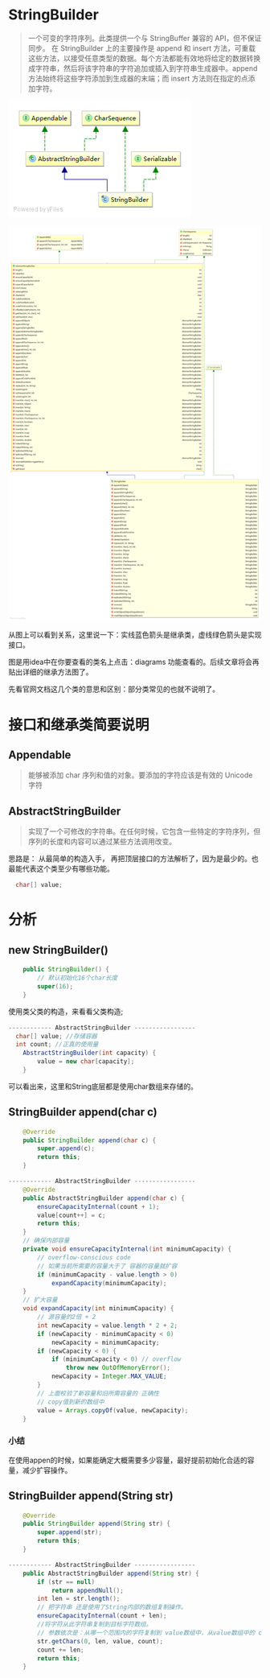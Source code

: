 # StringBuilder
> 一个可变的字符序列。此类提供一个与 StringBuffer 兼容的 API，但不保证同步。
在 StringBuilder 上的主要操作是 append 和 insert 方法，可重载这些方法，以接受任意类型的数据。每个方法都能有效地将给定的数据转换成字符串，然后将该字符串的字符追加或插入到字符串生成器中。append 方法始终将这些字符添加到生成器的末端；而 insert 方法则在指定的点添加字符。 

![](/assets/lang/StringBuild接口和继承接口.png)

![](/assets/lang/StringBuild实现和继承的方法.png)

从图上可以看到关系，这里说一下：实线蓝色箭头是继承类，虚线绿色箭头是实现接口。

图是用idea中在你要查看的类名上点击：diagrams 功能查看的。后续文章将会再贴出详细的继承方法图了。

先看官网文档这几个类的意思和区别：部分类常见的也就不说明了。


# 接口和继承类简要说明
## Appendable
> 能够被添加 char 序列和值的对象。要添加的字符应该是有效的 Unicode 字符

## AbstractStringBuilder
> 实现了一个可修改的字符串。在任何时候，它包含一些特定的字符序列，但序列的长度和内容可以通过某些方法调用改变。

思路是：
从最简单的构造入手，
再把顶层接口的方法解析了，因为是最少的。也最能代表这个类至少有哪些功能。

```java
  char[] value;
```

# 分析
## new StringBuilder()
```java
    public StringBuilder() {
        // 默认初始化16个char长度
        super(16);
    }
```
使用类父类的构造，来看看父类构造;
```java
------------ AbstractStringBuilder -----------------
  char[] value; //存储容器
  int count; //正真的使用量
    AbstractStringBuilder(int capacity) {
        value = new char[capacity];
    }
```

可以看出来，这里和String底层都是使用char数组来存储的。

## StringBuilder append(char c)
```java
    @Override
    public StringBuilder append(char c) {
        super.append(c);
        return this;
    }
```
```java
------------ AbstractStringBuilder -----------------
    @Override
    public AbstractStringBuilder append(char c) {
        ensureCapacityInternal(count + 1);
        value[count++] = c;
        return this;
    }
    // 确保内部容量
    private void ensureCapacityInternal(int minimumCapacity) {
        // overflow-conscious code
        // 如果当前所需要的容量大于了 容器的容量就扩容
        if (minimumCapacity - value.length > 0)
            expandCapacity(minimumCapacity);
    }
    // 扩大容量
    void expandCapacity(int minimumCapacity) {
        // 源容量的2倍 + 2
        int newCapacity = value.length * 2 + 2;
        if (newCapacity - minimumCapacity < 0)
            newCapacity = minimumCapacity;
        if (newCapacity < 0) {
            if (minimumCapacity < 0) // overflow
                throw new OutOfMemoryError();
            newCapacity = Integer.MAX_VALUE;
        }
        // 上面校验了新容量和旧所需容量的 正确性
        // copy值到新的数组中
        value = Arrays.copyOf(value, newCapacity);
    }
```

### 小结
在使用appen的时候，如果能确定大概需要多少容量，最好提前初始化合适的容量，减少扩容操作。

## StringBuilder append(String str) 
```java
    @Override
    public StringBuilder append(String str) {
        super.append(str);
        return this;
    }
```
```java
------------ AbstractStringBuilder -----------------
    public AbstractStringBuilder append(String str) {
        if (str == null)
            return appendNull();
        int len = str.length();
        // 把字符串 还是使用了String内部的数组复制操作。
        ensureCapacityInternal(count + len);
        //将字符从此字符串复制到目标字符数组。
        // 参数依次是：从哪一个范围内的字符复制到 value数组中，从value数组中的 count 位置开始赋值
        str.getChars(0, len, value, count);
        count += len;
        return this;
    }
```


